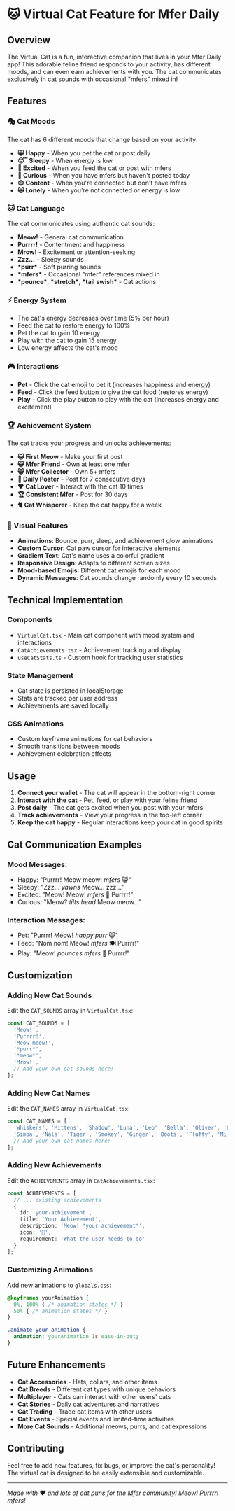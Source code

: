 # 🐱 Virtual Cat Feature for Mfer Daily

## Overview

The Virtual Cat is a fun, interactive companion that lives in your Mfer Daily app! This adorable feline friend responds to your activity, has different moods, and can even earn achievements with you. The cat communicates exclusively in cat sounds with occasional "mfers" mixed in!

## Features

### 🎭 Cat Moods
The cat has 6 different moods that change based on your activity:

- **😸 Happy** - When you pet the cat or post daily
- **😴 Sleepy** - When energy is low
- **🤩 Excited** - When you feed the cat or post with mfers
- **🤔 Curious** - When you have mfers but haven't posted today
- **😌 Content** - When you're connected but don't have mfers
- **😿 Lonely** - When you're not connected or energy is low

### 🐱 Cat Language
The cat communicates using authentic cat sounds:
- **Meow!** - General cat communication
- **Purrrr!** - Contentment and happiness
- **Mrow!** - Excitement or attention-seeking
- **Zzz...** - Sleepy sounds
- **\*purr\*** - Soft purring sounds
- **\*mfers\*** - Occasional "mfer" references mixed in
- **\*pounce\***, **\*stretch\***, **\*tail swish\*** - Cat actions

### ⚡ Energy System
- The cat's energy decreases over time (5% per hour)
- Feed the cat to restore energy to 100%
- Pet the cat to gain 10 energy
- Play with the cat to gain 15 energy
- Low energy affects the cat's mood

### 🎮 Interactions
- **Pet** - Click the cat emoji to pet it (increases happiness and energy)
- **Feed** - Click the feed button to give the cat food (restores energy)
- **Play** - Click the play button to play with the cat (increases energy and excitement)

### 🏆 Achievement System
The cat tracks your progress and unlocks achievements:

- **🐱 First Meow** - Make your first post
- **😺 Mfer Friend** - Own at least one mfer
- **😸 Mfer Collector** - Own 5+ mfers
- **📝 Daily Poster** - Post for 7 consecutive days
- **❤️ Cat Lover** - Interact with the cat 10 times
- **🏆 Consistent Mfer** - Post for 30 days
- **🐈 Cat Whisperer** - Keep the cat happy for a week

### 🎨 Visual Features
- **Animations**: Bounce, purr, sleep, and achievement glow animations
- **Custom Cursor**: Cat paw cursor for interactive elements
- **Gradient Text**: Cat's name uses a colorful gradient
- **Responsive Design**: Adapts to different screen sizes
- **Mood-based Emojis**: Different cat emojis for each mood
- **Dynamic Messages**: Cat sounds change randomly every 10 seconds

## Technical Implementation

### Components
- `VirtualCat.tsx` - Main cat component with mood system and interactions
- `CatAchievements.tsx` - Achievement tracking and display
- `useCatStats.ts` - Custom hook for tracking user statistics

### State Management
- Cat state is persisted in localStorage
- Stats are tracked per user address
- Achievements are saved locally

### CSS Animations
- Custom keyframe animations for cat behaviors
- Smooth transitions between moods
- Achievement celebration effects

## Usage

1. **Connect your wallet** - The cat will appear in the bottom-right corner
2. **Interact with the cat** - Pet, feed, or play with your feline friend
3. **Post daily** - The cat gets excited when you post with your mfers
4. **Track achievements** - View your progress in the top-left corner
5. **Keep the cat happy** - Regular interactions keep your cat in good spirits

## Cat Communication Examples

### Mood Messages:
- Happy: "Purrrr! Meow meow! *mfers* 😸"
- Sleepy: "Zzz... *yawns* Meow... zzz..."
- Excited: "Meow! Meow! *mfers* 🎉 Purrrr!"
- Curious: "Meow? *tilts head* Meow meow..."

### Interaction Messages:
- Pet: "Purrrr! Meow! *happy purr* 😸"
- Feed: "Nom nom! Meow! *mfers* 🍽️ Purrrr!"
- Play: "Meow! *pounces* *mfers* 🎾 Purrrr!"

## Customization

### Adding New Cat Sounds
Edit the `CAT_SOUNDS` array in `VirtualCat.tsx`:
```typescript
const CAT_SOUNDS = [
  'Meow!',
  'Purrrr!',
  'Meow meow!',
  '*purr*',
  '*meow*',
  'Mrow!',
  // Add your own cat sounds here!
];
```

### Adding New Cat Names
Edit the `CAT_NAMES` array in `VirtualCat.tsx`:
```typescript
const CAT_NAMES = [
  'Whiskers', 'Mittens', 'Shadow', 'Luna', 'Leo', 'Bella', 'Oliver', 'Lucy',
  'Simba', 'Nala', 'Tiger', 'Smokey', 'Ginger', 'Boots', 'Fluffy', 'Milo',
  // Add your own cat names here!
];
```

### Adding New Achievements
Edit the `ACHIEVEMENTS` array in `CatAchievements.tsx`:
```typescript
const ACHIEVEMENTS = [
  // ... existing achievements
  {
    id: 'your-achievement',
    title: 'Your Achievement',
    description: 'Meow! *your achievement*',
    icon: '🎯',
    requirement: 'What the user needs to do'
  }
];
```

### Customizing Animations
Add new animations to `globals.css`:
```css
@keyframes yourAnimation {
  0%, 100% { /* animation states */ }
  50% { /* animation states */ }
}

.animate-your-animation {
  animation: yourAnimation 1s ease-in-out;
}
```

## Future Enhancements

- **Cat Accessories** - Hats, collars, and other items
- **Cat Breeds** - Different cat types with unique behaviors
- **Multiplayer** - Cats can interact with other users' cats
- **Cat Stories** - Daily cat adventures and narratives
- **Cat Trading** - Trade cat items with other users
- **Cat Events** - Special events and limited-time activities
- **More Cat Sounds** - Additional meows, purrs, and cat expressions

## Contributing

Feel free to add new features, fix bugs, or improve the cat's personality! The virtual cat is designed to be easily extensible and customizable.

---

*Made with ❤️ and lots of cat puns for the Mfer community! Meow! Purrrr! *mfers*!* 